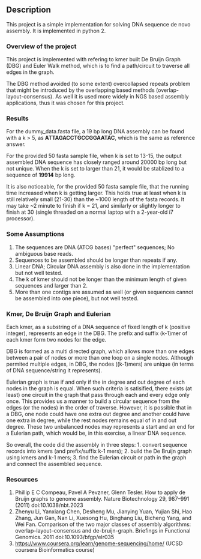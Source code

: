 ## Description
This project is a simple implementation for solving DNA sequence de novo assembly. It is implemented in python 2.

### Overview of the project
 This project is implemented with refering to kmer built De Bruijn Graph (DBG) and Euler Walk method, which is to find a path/circuit to traverse all edges in the graph.

The DBG method avoided (to some extent) overcollapsed repeats problem that might be introduced by the overlapping based methods (overlap-layout-consensus). As well it is used more widely in NGS based assembly applications, thus it was chosen for this project.

### Results
 For the dummy_data.fasta file, a 19 bp long DNA assembly can be found with a k > 5, as __ATTAGACCTGCCGGAATAC__, which is the same as reference answer.

For the provided 50 fasta sample file, when k is set to 13-15, the output assembled DNA sequence has closely ranged around 20000 bp long but not unique. When the k is set to larger than 21, it would be stablized to a sequence of __19914__ bp long.

It is also noticeable, for the provided 50 fasta sample file, that the running time increased when k is getting larger. This holds true at least when k is still relatively small (21-30) than the ~1000 length of the fasta records. It may take ~2 minute to finish if k = 21, and similarly or slightly longer to finish at 30 (single threaded on a normal laptop with a 2-year-old i7 processor).

### Some Assumptions
1. The sequences are DNA (ATCG bases) "perfect" sequences; No ambiguous base reads.
2. Sequences to be assembled should be longer than repeats if any.
3. Linear DNA; Circular DNA assembly is also done in the implementation but not well tested.
4. The k of kmer should not be longer than the minimum length of given sequences and larger than 2.
5. More than one contigs are assumed as well (or given sequences cannot be assembled into one piece), but not well tested.

### Kmer, De Bruijn Graph and Eulerian
Each kmer, as a substring of a DNA sequence of fixed length of k (positive integer), represents an edge in the DBG. The prefix and suffix (k-1)mer of each kmer form two nodes for the edge.

DBG is formed as a multi directed graph, which allows more than one edges between a pair of nodes or more than one loop on a single nodes. Although permited multiple edges, in DBG, the nodes ((k-1)mers) are unique (in terms of DNA sequence/string it represents).

Eulerian graph is true if and only if the in degree and out degree of each nodes in the graph is equal. When such criteria is satisified, there exists (at least) one circuit in the graph that pass through each and every edge only once. This provides us a manner to build a circular sequence from the edges (or the nodes) in the order of traverse. However, it is possible that in a DBG, one node could have one extra out degree and another could have one extra in degree, while the rest nodes remains equal of in and out degree. These two unbalanced nodes may represents a start and an end for a Eulerian path, which would be, in this exercise, a linear DNA sequence.

So overall, the code did the assembly in three steps: 1. convert sequence records into kmers (and prefix/suffix k-1 mers); 2. build the De Bruijn graph using kmers and k-1 mers; 3. find the Eulerian circuit or path in the graph and connect the assembled sequence.

### Resources
1. Phillip E C Compeau, Pavel A Pevzner, Glenn Tesler. How to apply de Bruijn graphs to genome assembly. Nature Biotechnology 29, 987–991 (2011) doi:10.1038/nbt.2023
2. Zhenyu Li, Yanxiang Chen, Desheng Mu, Jianying Yuan, Yujian Shi, Hao Zhang, Jun Gan, Nan Li, Xuesong Hu, Binghang Liu, Bicheng Yang, and Wei Fan. Comparison of the two major classes of assembly algorithms: overlap–layout–consensus and de-bruijn-graph. Briefings in Functional Genomics. 2011 doi:10.1093/bfgp/elr035
3. https://www.coursera.org/learn/genome-sequencing/home/  (UCSD coursera Bioinformatics course)